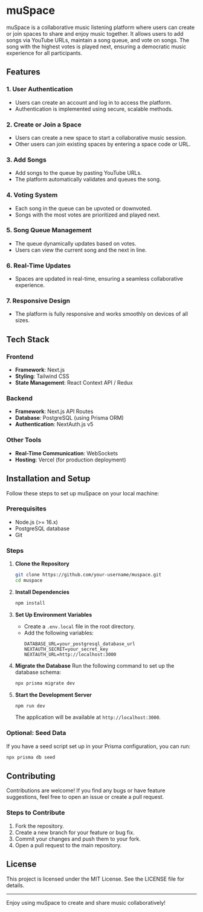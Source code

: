 # muSpace

muSpace is a collaborative music listening platform where users can create or join spaces to share and enjoy music together. It allows users to add songs via YouTube URLs, maintain a song queue, and vote on songs. The song with the highest votes is played next, ensuring a democratic music experience for all participants.

## Features

### 1. User Authentication
- Users can create an account and log in to access the platform.
- Authentication is implemented using secure, scalable methods.

### 2. Create or Join a Space
- Users can create a new space to start a collaborative music session.
- Other users can join existing spaces by entering a space code or URL.

### 3. Add Songs
- Add songs to the queue by pasting YouTube URLs.
- The platform automatically validates and queues the song.

### 4. Voting System
- Each song in the queue can be upvoted or downvoted.
- Songs with the most votes are prioritized and played next.

### 5. Song Queue Management
- The queue dynamically updates based on votes.
- Users can view the current song and the next in line.

### 6. Real-Time Updates
- Spaces are updated in real-time, ensuring a seamless collaborative experience.

### 7. Responsive Design
- The platform is fully responsive and works smoothly on devices of all sizes.

## Tech Stack

### Frontend
- **Framework**: Next.js
- **Styling**: Tailwind CSS
- **State Management**: React Context API / Redux

### Backend
- **Framework**: Next.js API Routes
- **Database**: PostgreSQL (using Prisma ORM)
- **Authentication**: NextAuth.js v5

### Other Tools
- **Real-Time Communication**: WebSockets
- **Hosting**: Vercel (for production deployment)

## Installation and Setup

Follow these steps to set up muSpace on your local machine:

### Prerequisites
- Node.js (>= 16.x)
- PostgreSQL database
- Git

### Steps

1. **Clone the Repository**
   ```bash
   git clone https://github.com/your-username/muspace.git
   cd muspace
   ```

2. **Install Dependencies**
   ```bash
   npm install
   ```

3. **Set Up Environment Variables**
   - Create a `.env.local` file in the root directory.
   - Add the following variables:
     ```env
     DATABASE_URL=your_postgresql_database_url
     NEXTAUTH_SECRET=your_secret_key
     NEXTAUTH_URL=http://localhost:3000
     ```

4. **Migrate the Database**
   Run the following command to set up the database schema:
   ```bash
   npx prisma migrate dev
   ```

5. **Start the Development Server**
   ```bash
   npm run dev
   ```
   The application will be available at `http://localhost:3000`.

### Optional: Seed Data
If you have a seed script set up in your Prisma configuration, you can run:
```bash
npx prisma db seed
```

## Contributing
Contributions are welcome! If you find any bugs or have feature suggestions, feel free to open an issue or create a pull request.

### Steps to Contribute
1. Fork the repository.
2. Create a new branch for your feature or bug fix.
3. Commit your changes and push them to your fork.
4. Open a pull request to the main repository.

## License
This project is licensed under the MIT License. See the LICENSE file for details.

---

Enjoy using muSpace to create and share music collaboratively!

